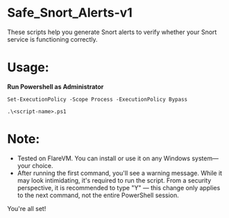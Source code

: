 # Safe_Snort_Alerts-v1
These scripts help you generate Snort alerts to verify whether your Snort service is functioning correctly.

# Usage:
**Run Powershell as Administrator**

```Set-ExecutionPolicy -Scope Process -ExecutionPolicy Bypass```

```.\<script-name>.ps1```

# Note:
* Tested on FlareVM. You can install or use it on any Windows system—your choice.
* After running the first command, you'll see a warning message. While it may look intimidating, it's required to run the script. From a security perspective, it is recommended to type "Y" — this change only applies to the next command, not the entire PowerShell session.

You're all set!
